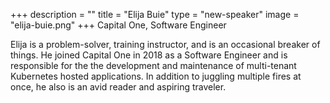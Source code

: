 +++
description = ""
title = "Elija Buie"
type = "new-speaker"
image = "elija-buie.png"
+++
Capital One, Software Engineer

Elija is a problem-solver, training instructor, and is an occasional breaker of things. He joined Capital One in 2018 as a Software Engineer and is responsible for the the development and maintenance of multi-tenant Kubernetes hosted applications. In addition to juggling multiple fires at once, he also is an avid reader and aspiring traveler.